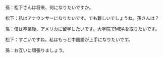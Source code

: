 ﻿孫：松下さんは将来、何になりたいですか。

松下：私はアナウンサーになりたいです。でも難しいでしょうね。孫さんは？

孫：僕は卒業後、アメリカに留学したいです。大学院でMBAを取りたいです。

松下：すごいですね。私はもっと中国語が上手になりたいです。

孫：お互いに頑張りましょう。

